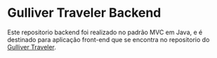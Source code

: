 # Gulliver Traveler Backend

Este repositorio backend foi realizado no padrão MVC em Java, e é destinado para aplicação front-end que se encontra no repositorio do [Gulliver Traveler](https://github.com/luciana-pereira/gulliver-traveler).
